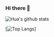 ### Hi there 👋
![Hua's github stats](https://github-readme-stats.vercel.app/api?username=atomskjd&show_icons=true&theme=tokyonight)

[![Top Langs](https://github-readme-stats.vercel.app/api/top-langs/?username=atomskjd&theme=tokyonight)]

<!--
**AtomskJD/atomskjd** is a ✨ _special_ ✨ repository because its `README.md` (this file) appears on your GitHub profile.

Here are some ideas to get you started:

- 🔭 I’m currently working on ...
- 🌱 I’m currently learning ...
- 👯 I’m looking to collaborate on ...
- 🤔 I’m looking for help with ...
- 💬 Ask me about ...
- 📫 How to reach me: ...
- 😄 Pronouns: ...
- ⚡ Fun fact: ...
-->
